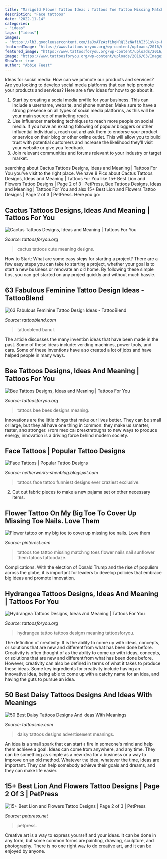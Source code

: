 ```yaml
---
title: "Marigold Flower Tattoo Ideas : Tattoos Toe Tattoo Missing Matching Toes Flower Nails Nail Sunflower Them Tatoos Tattoodaze"
description: "Face tattoos"
date: "2022-11-14"
categories:
- "ideas"
tags: ["ideas"]
images:
- "https://lh3.googleusercontent.com/iaJxATzAzfihgNRQl3zNWfihI3S1sVks-MYADKQabt-N_FutMqA-HsSD3B-FTXd2RDgOFcfjqWyCIjh0g4-EGd0cJK_68Fd5R8SGBpQBtjqy6z_Bm-GAmSIbuCuec7NLJbp-_mXsaDkizLeC_XoiIpxd0EXgZsp_8WpcQn62ZWZbBFTQitecluGLU5dezAI_tlC2SUe9AqfKmQSrx1bKiI_MURa3o4apB9q9X2yrwPQ-Xufl3ZqwPyaahMGfry1YiGfG_kozm5tpJ8B75XIyvP5O-n8MeLLJkuKb9vBjoNMjubQvr5Q9LsEpNI-w5QgmayuRb9QGkYuSXN6qEI6-AUfxzFLpWhmXzVanQ49klazN4X1jATBtQF6XDK7F7vYs6aD9NwNjxQvjvHHJyQGxm72phBCZtCysCaMtniJvEDz63ccOXwcNsuMI6V9CyNq8mm2YKyU67NyBDWf1l3euHi89lkuKK_hSIrPWB314uNiQxzELMO5qqc9fMJCUSGmSzmbivcP96mHKysS6uBp3q5r4mWs0VL0xgjdH8wM20hGd8lNCeqiTZhqmiej5e6tovlMiLc4C2qGA9IXhCR0bOKFsTMBWIYNViJX-ClNiP6LkE0mkWDaRAbN_=w400-h613-no"
featuredImage: "https://www.tattoosforyou.org/wp-content/uploads/2016/05/Cute-Cactus-Tattoos.jpg"
featured_image: "https://www.tattoosforyou.org/wp-content/uploads/2016/03/Images-of-Hydrangea-Tattoo.jpg"
image: "https://www.tattoosforyou.org/wp-content/uploads/2016/03/Images-of-Hydrangea-Tattoo.jpg"
ShowToc: true
author: "Abbie Feest"
---
```



Ideas for social media: How can we promote our products and services?
Are you looking to develop social media platforms that can help promote your products and services? Here are a few ideas for how to go about it. 
1. Start by creating a social media profile for your business. This can include a username, website, and phone number. Make sure to have a strong presence on all types of social media platforms, as this will be your main source of marketing reach. 
2. Use influencer marketing techniques to reach more people on social media. If you have an existing following of popular bloggers or other influential individuals, reach out and ask them to endorse your product or service on their blog or other online outlet. This will allow you to build trust with potential customers and increase the likelihood they’ll visit your website or give you feedback. 
3. Join relevant communities and forums relevant to your industry or target market.

	

		
searching about Cactus Tattoos Designs, Ideas and Meaning | Tattoos For You you've visit to the right place. We have 8 Pics about Cactus Tattoos Designs, Ideas and Meaning | Tattoos For You like 15+ Best Lion and Flowers Tattoo Designs | Page 2 of 3 | PetPress, Bee Tattoos Designs, Ideas and Meaning | Tattoos For You and also 15+ Best Lion and Flowers Tattoo Designs | Page 2 of 3 | PetPress. Here you go:
		
    
## Cactus Tattoos Designs, Ideas And Meaning | Tattoos For You

<img loading=lazy src="https://www.tattoosforyou.org/wp-content/uploads/2016/05/Cute-Cactus-Tattoos.jpg" onerror="this.onerror=null;this.src='https://tse1.mm.bing.net/th?id=OIP.XhRl-JdF78Nnqu00ZEjATgHaJ4&amp;pid=15.1';" alt="Cactus Tattoos Designs, Ideas and Meaning | Tattoos For You">

_Source: tattoosforyou.org_

>cactus tattoos cute meaning designs. 

	

How to Start: What are some easy steps for starting a project?
There are a few easy steps you can take to starting a project, whether your goal is to start a new business or renovate an old home. By following these simple tips, you can get started on any project quickly and without much hassle.

    
## 63 Fabulous Feminine Tattoo Design Ideas - TattooBlend

<img loading=lazy src="https://tattooblend.com/wp-content/uploads/2016/08/strength-rose-stem-tattoo.jpg" onerror="this.onerror=null;this.src='https://tse2.mm.bing.net/th?id=OIP.bcePVXRPQL0yvfy1MqHvfQHaFT&amp;pid=15.1';" alt="63 Fabulous Feminine Tattoo Design Ideas - TattooBlend">

_Source: tattooblend.com_

>tattooblend banul. 

	

The article discusses the many invention ideas that have been made in the past. Some of these ideas include: vending machines, power tools, and cars. Some of these inventions have also created a lot of jobs and have helped people in many ways.

    
## Bee Tattoos Designs, Ideas And Meaning | Tattoos For You

<img loading=lazy src="http://www.tattoosforyou.org/wp-content/uploads/2016/05/Bees-Tattoos.jpg" onerror="this.onerror=null;this.src='https://tse2.mm.bing.net/th?id=OIP.bPa_74DE_NIhjO70gp2GagHaKq&amp;pid=15.1';" alt="Bee Tattoos Designs, Ideas and Meaning | Tattoos For You">

_Source: tattoosforyou.org_

>tattoos bee bees designs meaning. 

	

Innovations are the little things that make our lives better. They can be small or large, but they all have one thing in common: they make us smarter, faster, and stronger. From medical breakthroughs to new ways to produce energy, innovation is a driving force behind modern society.

    
## Face Tattoos | Popular Tattoo Designs

<img loading=lazy src="https://3.bp.blogspot.com/-vQTs7oGjm6s/UQZWDjJWCUI/AAAAAAAANKc/7JZcsb0JTSE/s1600/50-craziest-face-tattoos-ever--large-msg-134602201957.jpg" onerror="this.onerror=null;this.src='https://tse4.mm.bing.net/th?id=OIP.pQzFywsBYdSjdfZbbCmvRgHaKM&amp;pid=15.1';" alt="Face Tattoos | Popular Tattoo Designs">

_Source: netherwerks-shenblog.blogspot.com_

>tattoos face tattoo funniest designs ever craziest exclusive. 

	

2. Cut out fabric pieces to make a new pajama set or other necessary items.

    
## Flower Tattoo On My Big Toe To Cover Up Missing Toe Nails. Love Them

<img loading=lazy src="https://i.pinimg.com/736x/08/19/fc/0819fcaf71b75637b333db8a00c8ef40--big-toe-toe-tattoos.jpg" onerror="this.onerror=null;this.src='https://tse1.mm.bing.net/th?id=OIP.1SEf3vmHLHokyrPpL6ozkwHaNJ&amp;pid=15.1';" alt="Flower tattoo on my big toe to cover up missing toe nails. Love them">

_Source: pinterest.com_

>tattoos toe tattoo missing matching toes flower nails nail sunflower them tatoos tattoodaze. 

	

Complications. With the election of Donald Trump and the rise of populism across the globe, it is important for leaders to develop policies that embrace big ideas and promote innovation.

    
## Hydrangea Tattoos Designs, Ideas And Meaning | Tattoos For You

<img loading=lazy src="https://www.tattoosforyou.org/wp-content/uploads/2016/03/Images-of-Hydrangea-Tattoo.jpg" onerror="this.onerror=null;this.src='https://tse1.mm.bing.net/th?id=OIP.pKYNyyeuYmPjx_hlYLmYCAHaJ4&amp;pid=15.1';" alt="Hydrangea Tattoos Designs, Ideas and Meaning | Tattoos For You">

_Source: tattoosforyou.org_

>hydrangea tattoo tattoos designs meaning tattoosforyou. 

	

The definition of creativity: It is the ability to come up with ideas, concepts, or solutions that are new and different from what has been done before.
Creativity is often thought of as the ability to come up with ideas, concepts, or solutions that are new and different from what has been done before. However, creativity can also be defined in terms of what it takes to produce these ideas. Some key ingredients for creativity include having an innovative idea, being able to come up with a catchy name for an idea, and having the guts to pursue an idea.

    
## 50 Best Daisy Tattoos Designs And Ideas With Meanings

<img loading=lazy src="https://lh3.googleusercontent.com/iaJxATzAzfihgNRQl3zNWfihI3S1sVks-MYADKQabt-N_FutMqA-HsSD3B-FTXd2RDgOFcfjqWyCIjh0g4-EGd0cJK_68Fd5R8SGBpQBtjqy6z_Bm-GAmSIbuCuec7NLJbp-_mXsaDkizLeC_XoiIpxd0EXgZsp_8WpcQn62ZWZbBFTQitecluGLU5dezAI_tlC2SUe9AqfKmQSrx1bKiI_MURa3o4apB9q9X2yrwPQ-Xufl3ZqwPyaahMGfry1YiGfG_kozm5tpJ8B75XIyvP5O-n8MeLLJkuKb9vBjoNMjubQvr5Q9LsEpNI-w5QgmayuRb9QGkYuSXN6qEI6-AUfxzFLpWhmXzVanQ49klazN4X1jATBtQF6XDK7F7vYs6aD9NwNjxQvjvHHJyQGxm72phBCZtCysCaMtniJvEDz63ccOXwcNsuMI6V9CyNq8mm2YKyU67NyBDWf1l3euHi89lkuKK_hSIrPWB314uNiQxzELMO5qqc9fMJCUSGmSzmbivcP96mHKysS6uBp3q5r4mWs0VL0xgjdH8wM20hGd8lNCeqiTZhqmiej5e6tovlMiLc4C2qGA9IXhCR0bOKFsTMBWIYNViJX-ClNiP6LkE0mkWDaRAbN_=w400-h613-no" onerror="this.onerror=null;this.src='https://tse1.mm.bing.net/th?id=OIP.kcMM6jr-ZC9TWIM014krmgAAAA&amp;pid=15.1';" alt="50 Best Daisy Tattoos Designs And Ideas With Meanings">

_Source: tattoosme.com_

>daisy tattoos designs advertisement meanings. 

	

An idea is a small spark that can start a fire in someone's mind and help them achieve a goal. Ideas can come from anywhere, and any time. They can be something as simple as a new idea for a business or a way to improve on an old method. Whatever the idea, whatever the time, ideas are important. They can help somebody achieve their goals and dreams, and they can make life easier.

    
## 15+ Best Lion And Flowers Tattoo Designs | Page 2 Of 3 | PetPress

<img loading=lazy src="https://cdn.petpress.net/wp-content/uploads/2020/04/12005807/Lion-tattoo-with-flowers-idea.jpg" onerror="this.onerror=null;this.src='https://tse3.mm.bing.net/th?id=OIP.RwTEAHhCkADX90G0pr0kGwHaJ4&amp;pid=15.1';" alt="15+ Best Lion and Flowers Tattoo Designs | Page 2 of 3 | PetPress">

_Source: petpress.net_

>petpress. 

	

Creative art is a way to express yourself and your ideas. It can be done in any form, but some common forms are painting, drawing, sculpture, and photography. There is no one right way to do creative art, and it can be enjoyed by anyone.

